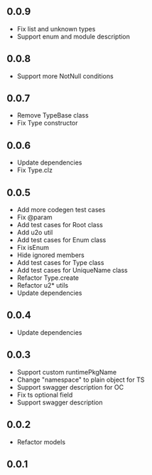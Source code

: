 ## 0.0.9

- Fix list and unknown types
- Support enum and module description

## 0.0.8

- Support more NotNull conditions

## 0.0.7

- Remove TypeBase class
- Fix Type constructor

## 0.0.6

- Update dependencies
- Fix Type.clz

## 0.0.5

- Add more codegen test cases
- Fix @param
- Add test cases for Root class
- Add u2o util
- Add test cases for Enum class
- Fix isEnum
- Hide ignored members
- Add test cases for Type class
- Add test cases for UniqueName class
- Refactor Type.create
- Refactor u2\* utils
- Update dependencies

## 0.0.4

- Update dependencies

## 0.0.3

- Support custom runtimePkgName
- Change "namespace" to plain object for TS
- Support swagger description for OC
- Fix ts optional field
- Support swagger description

## 0.0.2

- Refactor models

## 0.0.1
